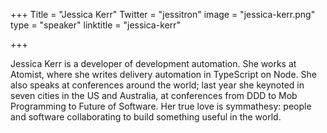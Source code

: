 +++
Title = "Jessica Kerr"
Twitter = "jessitron"
image = "jessica-kerr.png"
type = "speaker"
linktitle = "jessica-kerr"

+++

Jessica Kerr is a developer of development automation. She works at Atomist, where she writes delivery automation in TypeScript on Node. She also speaks at conferences around the world; last year she keynoted in seven cities in the US and Australia, at conferences from DDD to Mob Programming to Future of Software. Her true love is symmathesy: people and software collaborating to build something useful in the world.
